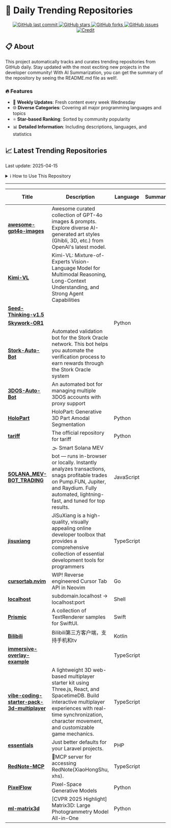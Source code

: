 # 🌟 Daily Trending Repositories

<div align="center">
<a href="https://github.com/marc-ko/daily-trending-repo/commits/main">
    <img src="https://img.shields.io/github/last-commit/marc-ko/daily-trending-repo" alt="GitHub last commit" />
</a>

<a href="https://github.com/marc-ko/daily-trending-repo/stargazers">
    <img src="https://img.shields.io/github/stars/marc-ko/daily-trending-repo" alt="GitHub stars" />
</a>
<a href="https://github.com/marc-ko/daily-trending-repo/network/members">
    <img src="https://img.shields.io/github/forks/marc-ko/daily-trending-repo" alt="GitHub forks" />
</a>
<a href="https://github.com/marc-ko/daily-trending-repo/issues">
    <img src="https://img.shields.io/github/issues/marc-ko/daily-trending-repo" alt="GitHub issues" />
</a>
<a alt="credit" href="https://github.com/zezhishao/DailyArXiv">
 <img src="https://img.shields.io/badge/credit%20-%20Idea%20From%20This%20Repo-blue" alt="Credit">
</a>
</div>

## 📋 About

This project automatically tracks and curates trending repositories from GitHub daily. Stay updated with the most exciting new projects in the developer community! With AI Summarization, you can get the summary of the repository by seeing the README.md file as well!.

### 🔥 Features

- 🔄 **Weekly Updates**: Fresh content every week Wednesday
- 🌐 **Diverse Categories**: Covering all major programming languages and topics
- ⭐ **Star-based Ranking**: Sorted by community popularity
- 📊 **Detailed Information**: Including descriptions, languages, and statistics

## 📈 Latest Trending Repositories

Last update: 2025-04-15

<details>
<summary>ℹ️ How to Use This Repository</summary>

1. **Star & Watch**: Click the 'Star' and 'Watch' buttons to receive weekly email notifications
2. **Browse**: Explore trending repositories organized by popularity
3. **Contribute**: Feel free to open issues or suggest improvements

</details>

---

| **Title** | **Description** | **Language** | **Summary** | **Tags** | **Stars Count** |
| --- | --- | --- | --- | --- | --- |
| **[awesome-gpt4o-images](https://github.com/jamez-bondos/awesome-gpt4o-images)** | Awesome curated collection of GPT-4o images & prompts. Explore diverse AI-generated art styles (Ghibli, 3D, etc.) from OpenAI's latest model.  |  |  | <details><summary>ai-ar...</summary><p>ai-art, ai-image-examples, anime-ai-art, art-collection, awesome-list, cartoon-style, curated-collection, generative-art, ghibli-style, gpt-4o, image-generation, manga-style, openai, prompt-engineering, prompts, text-to-image</p></details> | 1687 |
| **[Kimi-VL](https://github.com/MoonshotAI/Kimi-VL)** | Kimi-VL: Mixture-of-Experts Vision-Language Model for Multimodal Reasoning, Long-Context Understanding, and Strong Agent Capabilities |  |  |  | 639 |
| **[Seed-Thinking-v1.5](https://github.com/ByteDance-Seed/Seed-Thinking-v1.5)** |  |  |  |  | 623 |
| **[Skywork-OR1](https://github.com/SkyworkAI/Skywork-OR1)** |  | Python |  |  | 403 |
| **[Stork-Auto-Bot](https://github.com/wongryan8000/Stork-Auto-Bot)** | Automated validation bot for the Stork Oracle network. This bot helps you automate the verification process to earn rewards through the Stork Oracle system |  |  | <details><summary>airdr...</summary><p>airdrop, bot, crypto-tool, node-js, stork, stork-auto, stork-auto-bot, stork-bot, stork-network, stork-network-bot, stork-network-register, stork-network-tool, stork-register, stork-tool, storkverify</p></details> | 328 |
| **[3DOS-Auto-Bot](https://github.com/wongryan8000/3DOS-Auto-Bot)** | An automated bot for managing multiple 3DOS accounts with proxy support |  |  | <details><summary>3dos,...</summary><p>3dos, 3dos-ai, 3dos-airdrop, 3dos-auto, 3dos-auto-bot, 3dos-bot, 3dos-claimer, 3dos-miner, 3dos-network, 3dos-network-bot, airdrop, bot</p></details> | 312 |
| **[HoloPart](https://github.com/VAST-AI-Research/HoloPart)** | HoloPart: Generative 3D Part Amodal Segmentation | Python |  |  | 272 |
| **[tariff](https://github.com/hxu296/tariff)** | The official repository for tariff | Python |  |  | 261 |
| **[SOLANA_MEV-BOT_TRADING](https://github.com/Sonivexravendir/SOLANA_MEV-BOT_TRADING)** | 🌫 Smart Solana MEV bot — runs in-browser or locally. Instantly analyzes transactions, snags profitable trades on Pump.FUN, Jupiter, and Raydium. Fully automated, lightning-fast, and tuned for top results. | JavaScript |  | <details><summary>block...</summary><p>blockchain, bot, crypto-bot, decentralized-exchanges, dex, ethereum, javascript, mempool, mev, nodejs, smart-contracts, solana, solidity</p></details> | 195 |
| **[jisuxiang](https://github.com/star7th/jisuxiang)** | JiSuXiang  is a high-quality, visually appealing online developer toolbox that provides a comprehensive collection of essential development tools for programmers | TypeScript |  |  | 180 |
| **[cursortab.nvim](https://github.com/reachingforthejack/cursortab.nvim)** | WIP! Reverse engineered Cursor Tab API in Neovim | Go |  |  | 177 |
| **[localhost](https://github.com/tobyshooters/localhost)** | subdomain.localhost → localhost:port | Shell |  |  | 168 |
| **[Prismic](https://github.com/twostraws/Prismic)** | A collection of TextRenderer samples for SwiftUI. | Swift |  |  | 168 |
| **[Bilibili](https://github.com/keluokeda/Bilibili)** | Bilibili第三方客户端，支持手机和tv | Kotlin |  | <details><summary>andro...</summary><p>android, android-tv, bilibili, compose-ui</p></details> | 162 |
| **[immersive-overlay-example](https://github.com/eds2002/immersive-overlay-example)** |  | TypeScript |  |  | 155 |
| **[vibe-coding-starter-pack-3d-multiplayer](https://github.com/majidmanzarpour/vibe-coding-starter-pack-3d-multiplayer)** | A lightweight 3D web-based multiplayer starter kit using Three.js, React, and SpacetimeDB. Build interactive multiplayer experiences with real-time synchronization, character movement, and customizable game mechanics. | TypeScript |  |  | 145 |
| **[essentials](https://github.com/nunomaduro/essentials)** | Just better defaults for your Laravel projects. | PHP |  |  | 144 |
| **[RedNote-MCP](https://github.com/iFurySt/RedNote-MCP)** | 🚀MCP server for accessing RedNote(XiaoHongShu, xhs). | TypeScript |  | <details><summary>ai, m...</summary><p>ai, mcp, mcp-server, rednote, rednote-mcp, xhs, xhs-mcp</p></details> | 142 |
| **[PixelFlow](https://github.com/ShoufaChen/PixelFlow)** | Pixel-Space Generative Models | Python |  |  | 138 |
| **[ml-matrix3d](https://github.com/apple/ml-matrix3d)** | [CVPR 2025 Highlight] Matrix3D: Large Photogrammetry Model All-in-One | Python |  |  | 134 |

